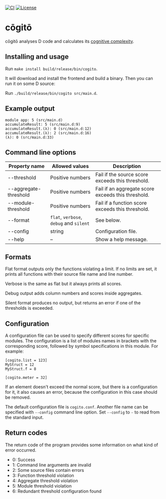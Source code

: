 [![CI](https://github.com/funkwerk-mobility/cogito/workflows/CI/badge.svg)](https://github.com/funkwerk-mobility/cogito/actions?query=workflow%3ACI)
[![License](https://img.shields.io/badge/license-MPL_2.0-blue.svg)](https://raw.githubusercontent.com/funkwerk-mobility/mocked/master/LICENSE)

# cōgitō

cōgitō analyses D code and calculates its [cognitive complexity].

## Installing and usage

Run `make install build/release/bin/cogito`.

It will download and install the frontend and build a binary.
Then you can run it on some D source:

Run `./build/release/bin/cogito src/main.d`.

## Example output

```
module app: 5 (src/main.d)
accumulateResult: 5 (src/main.d:9)
accumulateResult.(λ): 0 (src/main.d:12)
accumulateResult.(λ): 2 (src/main.d:16)
(λ): 0 (src/main.d:33)
```

## Command line options

Property name | Allowed values | Description
-------------------|------------------|-----
--threshold | Positive numbers | Fail if the source score exceeds this threshold.
--aggregate-threshold | Positive numbers | Fail if an aggregate score exceeds this threshold.
--module-threshold | Positive numbers | Fail if a function score exceeds this threshold.
--format | `flat`, `verbose`, `debug` and `silent` | See below.
--config | string | Configuration file.
--help | – | Show a help message.

## Formats

Flat format outputs only the functions violating a limit. If no limits
are set, it prints all functions with their source file name and line
number.

Verbose is the same as flat but it always prints all scores.

Debug output adds column numbers and scores inside aggregates.

Silent format produces no output, but returns an error if one of the
thresholds is exceeded.

## Configuration

A configuration file can be used to specify different scores for specific modules.
The configuration is a list of modules names in brackets with the corresponding
score, followed by symbol specifications in this module. For example:

```
[cogito.list = 123]
MyStruct = 12
MyStruct.f = 8

[cogito.meter = 32]
```

If an element doesn't exceed the normal score, but there is a configuration for
it, it also causes an error, because the configuration in this case should be removed.

The default configuration file is `cogito.conf`. Another file name can be
specified with `--config` command line option. Set `--config` to `-` to read
from the standard input.

## Return codes

The return code of the program provides some information on what kind of error
occurred.

- 0: Success
- 1: Command line arguments are invalid
- 2: Some source files contain errors
- 3: Function threshold violation
- 4: Aggregate threshold violation
- 5: Module threshold violation
- 6: Redundant threshold configuration found

[cognitive complexity]: https://sonarsource.com/docs/CognitiveComplexity.pdf
